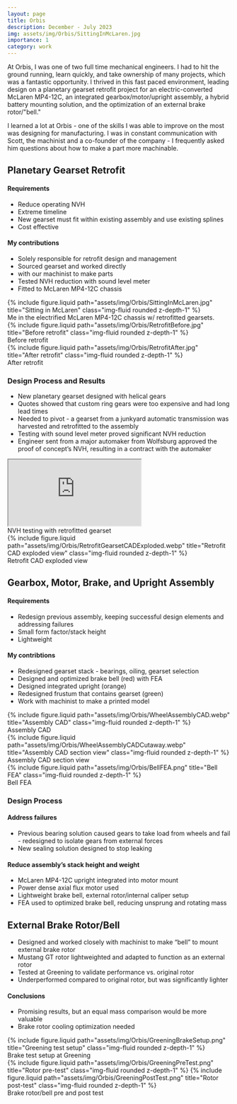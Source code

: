 ```yaml
---
layout: page
title: Orbis
description: December - July 2023
img: assets/img/Orbis/SittingInMcLaren.jpg
importance: 1
category: work
---
```


At Orbis, I was one of two full time mechanical engineers. I had to hit the ground running, learn quickly, and take ownership of many projects, which was a fantastic opportunity. I thrived in this fast paced environment, leading design on a planetary gearset retrofit project for an electric-converted McLaren MP4-12C, an integrated gearbox/motor/upright assembly, a hybrid battery mounting solution, and the optimization of an external brake rotor/"bell."

I learned a lot at Orbis - one of the skills I was able to improve on the most was designing for manufacturing. I was in constant communication with Scott, the machinist and a co-founder of the company - I frequently asked him questions about how to make a part more machinable.


## Planetary Gearset Retrofit

#### Requirements
- Reduce operating NVH
- Extreme timeline
- New gearset must fit within existing assembly and use existing splines
- Cost effective

#### My contributions
- Solely responsible for retrofit design and management
- Sourced gearset and worked directly
- with our machinist to make parts
- Tested NVH reduction with sound level meter
- Fitted to McLaren MP4-12C chassis
        
<div class="row">
    <div class="col-sm-6 mt-3 mt-md-0">
        {% include figure.liquid path="assets/img/Orbis/SittingInMcLaren.jpg" title="Sitting in McLaren" class="img-fluid rounded z-depth-1" %}
        <div class="caption">
            Me in the electrified McLaren MP4-12C chassis w/ retrofitted gearsets.
        </div>
    </div>
    <div class="col-sm-3 mt-3 mt-md-0">
        {% include figure.liquid path="assets/img/Orbis/RetrofitBefore.jpg" title="Before retrofit" class="img-fluid rounded z-depth-1" %}
        <div class="caption">
            Before retrofit
        </div>
    </div>
    <div class="col-sm-3 mt-3 mt-md-0">
        {% include figure.liquid path="assets/img/Orbis/RetrofitAfter.jpg" title="After retrofit" class="img-fluid rounded z-depth-1" %}
        <div class="caption">
            After retrofit
        </div>
    </div>
</div>


### Design Process and Results
- New planetary gearset designed with helical gears
- Quotes showed that custom ring gears were too expensive and had long lead times
- Needed to pivot - a gearset from a junkyard automatic transmission was harvested and retrofitted to the assembly
- Testing with sound level meter proved significant NVH reduction
- Engineer sent from a major automaker from Wolfsburg approved the proof of concept’s NVH, resulting in a contract with the automaker

<div class="row">
    <div class="col-sm mt-3 mt-md-0">
       <div class="embed-responsive embed-responsive-16by9">
            <iframe class="embed-responsive-item" src="https://www.youtube.com/embed/mO29dz6uq9s?si=jJons5ZZu0bz3p0Z" allowfullscreen></iframe>
        </div>
        <div class="caption">
            NVH testing with retrofitted gearset
        </div>
    </div>
    <div class="col-sm mt-3 mt-md-0">
         {% include figure.liquid path="assets/img/Orbis/RetrofitGearsetCADExploded.webp" title="Retrofit CAD exploded view" class="img-fluid rounded z-depth-1" %}
         <div class="caption">
            Retrofit CAD exploded view
        </div>
    </div>
</div>



## Gearbox, Motor, Brake, and Upright Assembly

#### Requirements
- Redesign previous assembly, keeping successful design elements and addressing failures
- Small form factor/stack height
- Lightweight

#### My contribtions
- Redesigned gearset stack - bearings, oiling, gearset selection
- Designed and optimized brake bell (red) with FEA
- Designed integrated upright (orange)
- Redesigned frustum that contains gearset (green)
- Work with machinist to make a printed model

<div class="row">
    <div class="col-sm mt-3 mt-md-0">
        {% include figure.liquid path="assets/img/Orbis/WheelAssemblyCAD.webp" title="Assembly CAD" class="img-fluid rounded z-depth-1" %}
        <div class="caption">
            Assembly CAD
        </div>
    </div>
    <div class="col-sm mt-3 mt-md-0">
        {% include figure.liquid path="assets/img/Orbis/WheelAssemblyCADCutaway.webp" title="Assembly CAD section view" class="img-fluid rounded z-depth-1" %}
        <div class="caption">
            Assembly CAD section view
        </div>
    </div>
    <div class="col-sm mt-3 mt-md-0">
        {% include figure.liquid path="assets/img/Orbis/BellFEA.png" title="Bell FEA" class="img-fluid rounded z-depth-1" %}
        <div class="caption">
            Bell FEA
        </div>
    </div>
</div>

### Design Process

#### Address failures
- Previous bearing solution caused gears to take load from wheels and fail - redesigned to isolate gears from external forces
- New sealing solution designed to stop leaking

#### Reduce assembly’s stack height and weight
- McLaren MP4-12C upright integrated into motor mount
- Power dense axial flux motor used
- Lightweight brake bell, external rotor/internal caliper setup
- FEA used to optimized brake bell, reducing unsprung and rotating mass
  
  

## External Brake Rotor/Bell
- Designed and worked closely with machinist to make “bell” to mount external brake rotor
- Mustang GT rotor lightweighted and adapted to function as an external rotor
- Tested at Greening to validate performance vs. original rotor
- Underperformed compared to original rotor, but was significantly lighter

#### Conclusions
- Promising results, but an equal mass comparison would be
more valuable
- Brake rotor cooling optimization needed

<div class="row">
    <div class="col-sm-7 mt-3 mt-md-0">
        {% include figure.liquid path="assets/img/Orbis/GreeningBrakeSetup.png" title="Greening test setup" class="img-fluid rounded z-depth-1" %}
        <div class="caption">
            Brake test setup at Greening
        </div>
    </div>
    <div class="col-sm-5 mt-3 mt-md-0">
        {% include figure.liquid path="assets/img/Orbis/GreeningPreTest.png" title="Rotor pre-test" class="img-fluid rounded z-depth-1" %}
        {% include figure.liquid path="assets/img/Orbis/GreeningPostTest.png" title="Rotor post-test" class="img-fluid rounded z-depth-1" %}
        <div class="caption">
            Brake rotor/bell pre and post test
        </div>
    </div>
</div>